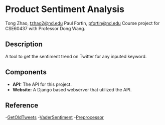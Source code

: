 # Product Sentiment Analysis
Tong Zhao, tzhao2@nd.edu
Paul Fortin, pfortin@nd.edu
Course project for CSE60437 with Professor Dong Wang.

## Description
A tool to get the sentiment trend on Twitter for any inputed keyword.

## Components
- **API:** The API for this project.
- **Website:** A Django based webserver that utilized the API.

## Reference
-[GetOldTweets](https://github.com/Jefferson-Henrique/GetOldTweets-python)
-[VaderSentiment](https://github.com/cjhutto/vaderSentiment)
-[Preprocessor](https://pypi.org/project/tweet-preprocessor/)
